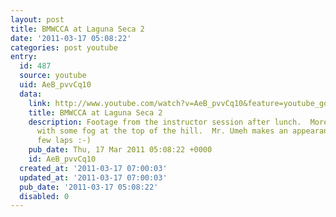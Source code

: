 ```yaml
---
layout: post
title: BMWCCA at Laguna Seca 2
date: '2011-03-17 05:08:22'
categories: post youtube
entry:
  id: 487
  source: youtube
  uid: AeB_pvvCq10
  data:
    link: http://www.youtube.com/watch?v=AeB_pvvCq10&feature=youtube_gdata&hd=1
    title: BMWCCA at Laguna Seca 2
    description: Footage from the instructor session after lunch.  More fun driving,
      with some fog at the top of the hill.  Mr. Umeh makes an appearance in the last
      few laps :-)
    pub_date: Thu, 17 Mar 2011 05:08:22 +0000
    id: AeB_pvvCq10
  created_at: '2011-03-17 07:00:03'
  updated_at: '2011-03-17 07:00:03'
  pub_date: '2011-03-17 05:08:22'
  disabled: 0
---
```

